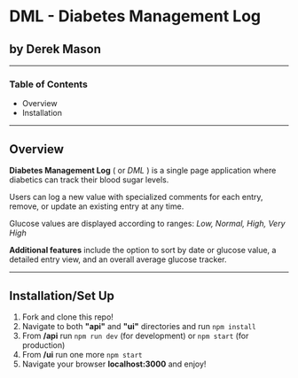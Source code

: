 # DML - **Diabetes Management Log**

## by Derek Mason

---

### Table of Contents

- Overview
- Installation

---

## Overview

**Diabetes Management Log** ( or _DML_ ) is a single page application where diabetics can track their blood sugar levels.

Users can log a new value with specialized comments for each entry, remove, or update an existing entry at any time.

Glucose values are displayed according to ranges: _Low, Normal, High, Very High_

**Additional features** include the option to sort by date or glucose value, a detailed entry view, and an overall average glucose tracker.

---

## Installation/Set Up

1. Fork and clone this repo!
2. Navigate to both **"api"** and **"ui"** directories and run `npm install`
3. From **/api** run `npm run dev` (for development) or `npm start` (for production)
4. From **/ui** run one more `npm start`
5. Navigate your browser **localhost:3000** and enjoy!
